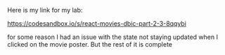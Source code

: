 Here is my link for my lab: 

https://codesandbox.io/s/react-movies-dbic-part-2-3-8qqybi

for some reason I had an issue with the state not staying updated when I clicked on the movie poster. But the rest of it is complete
